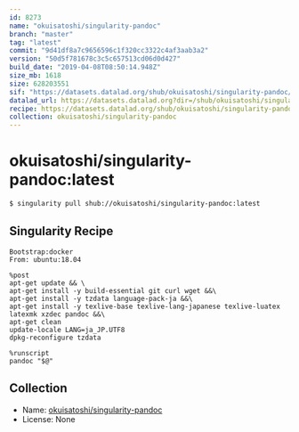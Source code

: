 ```yaml
---
id: 8273
name: "okuisatoshi/singularity-pandoc"
branch: "master"
tag: "latest"
commit: "9d41df8a7c9656596c1f320cc3322c4af3aab3a2"
version: "50d5f781678c3c5c657513cd06d0d427"
build_date: "2019-04-08T08:50:14.948Z"
size_mb: 1618
size: 628203551
sif: "https://datasets.datalad.org/shub/okuisatoshi/singularity-pandoc/latest/2019-04-08-9d41df8a-50d5f781/50d5f781678c3c5c657513cd06d0d427.simg"
datalad_url: https://datasets.datalad.org?dir=/shub/okuisatoshi/singularity-pandoc/latest/2019-04-08-9d41df8a-50d5f781/
recipe: https://datasets.datalad.org/shub/okuisatoshi/singularity-pandoc/latest/2019-04-08-9d41df8a-50d5f781/Singularity
collection: okuisatoshi/singularity-pandoc
---
```


# okuisatoshi/singularity-pandoc:latest

```bash
$ singularity pull shub://okuisatoshi/singularity-pandoc:latest
```

## Singularity Recipe

```singularity
Bootstrap:docker
From: ubuntu:18.04

%post
apt-get update && \
apt-get install -y build-essential git curl wget &&\
apt-get install -y tzdata language-pack-ja &&\
apt-get install -y texlive-base texlive-lang-japanese texlive-luatex latexmk xzdec pandoc &&\
apt-get clean
update-locale LANG=ja_JP.UTF8
dpkg-reconfigure tzdata

%runscript
pandoc "$@"
```

## Collection

 - Name: [okuisatoshi/singularity-pandoc](https://github.com/okuisatoshi/singularity-pandoc)
 - License: None

